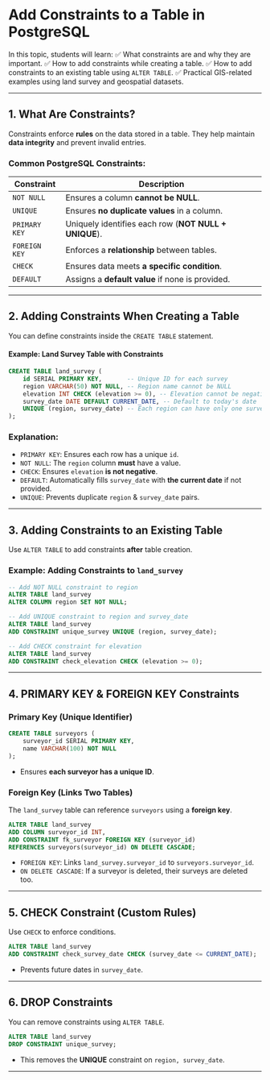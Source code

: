 # **Add Constraints to a Table in PostgreSQL**

In this topic, students will learn:
✅ What constraints are and why they are important.
✅ How to add constraints while creating a table.
✅ How to add constraints to an existing table using `ALTER TABLE`.
✅ Practical GIS-related examples using land survey and geospatial datasets.

---

## **1. What Are Constraints?**

Constraints enforce **rules** on the data stored in a table. They help maintain **data integrity** and prevent invalid entries.

### **Common PostgreSQL Constraints:**

| Constraint     | Description |
|---------------|-------------|
| `NOT NULL`    | Ensures a column **cannot be NULL**. |
| `UNIQUE`      | Ensures **no duplicate values** in a column. |
| `PRIMARY KEY` | Uniquely identifies each row (**NOT NULL + UNIQUE**). |
| `FOREIGN KEY` | Enforces a **relationship** between tables. |
| `CHECK`       | Ensures data meets **a specific condition**. |
| `DEFAULT`     | Assigns a **default value** if none is provided. |

---

## **2. Adding Constraints When Creating a Table**

You can define constraints inside the `CREATE TABLE` statement.

#### **Example: Land Survey Table with Constraints**

```sql
CREATE TABLE land_survey (
    id SERIAL PRIMARY KEY,       -- Unique ID for each survey
    region VARCHAR(50) NOT NULL, -- Region name cannot be NULL
    elevation INT CHECK (elevation >= 0), -- Elevation cannot be negative
    survey_date DATE DEFAULT CURRENT_DATE, -- Default to today's date
    UNIQUE (region, survey_date) -- Each region can have only one survey per day
);
```

### **Explanation:**

- `PRIMARY KEY`: Ensures each row has a unique `id`.
- `NOT NULL`: The `region` column **must** have a value.
- `CHECK`: Ensures `elevation` **is not negative**.
- `DEFAULT`: Automatically fills `survey_date` with **the current date** if not provided.
- `UNIQUE`: Prevents duplicate `region` & `survey_date` pairs.

---

## **3. Adding Constraints to an Existing Table**

Use `ALTER TABLE` to add constraints **after** table creation.

### **Example: Adding Constraints to `land_survey`**

```sql
-- Add NOT NULL constraint to region
ALTER TABLE land_survey
ALTER COLUMN region SET NOT NULL;

-- Add UNIQUE constraint to region and survey_date
ALTER TABLE land_survey
ADD CONSTRAINT unique_survey UNIQUE (region, survey_date);

-- Add CHECK constraint for elevation
ALTER TABLE land_survey
ADD CONSTRAINT check_elevation CHECK (elevation >= 0);
```

---

## **4. PRIMARY KEY & FOREIGN KEY Constraints**

### **Primary Key (Unique Identifier)**

```sql
CREATE TABLE surveyors (
    surveyor_id SERIAL PRIMARY KEY,
    name VARCHAR(100) NOT NULL
);
```

- Ensures **each surveyor has a unique ID**.

### **Foreign Key (Links Two Tables)**

The `land_survey` table can reference `surveyors` using a **foreign key**.

```sql
ALTER TABLE land_survey
ADD COLUMN surveyor_id INT,
ADD CONSTRAINT fk_surveyor FOREIGN KEY (surveyor_id)
REFERENCES surveyors(surveyor_id) ON DELETE CASCADE;
```

- `FOREIGN KEY`: Links `land_survey.surveyor_id` to `surveyors.surveyor_id`.
- `ON DELETE CASCADE`: If a surveyor is deleted, their surveys are deleted too.

---

## **5. CHECK Constraint (Custom Rules)**

Use `CHECK` to enforce conditions.

```sql
ALTER TABLE land_survey
ADD CONSTRAINT check_survey_date CHECK (survey_date <= CURRENT_DATE);
```

- Prevents future dates in `survey_date`.

---

## **6. DROP Constraints**

You can remove constraints using `ALTER TABLE`.

```sql
ALTER TABLE land_survey
DROP CONSTRAINT unique_survey;
```

- This removes the **UNIQUE** constraint on `region, survey_date`.

---
